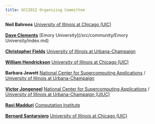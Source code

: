 ```yaml
---
title: GCC2012 Organizing Committee
---
```

<slot name="Events/GCC2012/PageHeader" />

<slot name="Events/GCC2012/LinkBox" />



 **Neil Bahroos**
   [University of Illinois at Chicago (UIC)](http://www/uic.edu/)<br /><br />
 **[Dave Clements](/src/people/dave-clements/index.md)**
   [Emory University](/src/community/Emory University/index.md)<br /><br />
 **[Christopher Fields](http://www.bioperl.org/wiki/User:Cjfields)**
   [University of Illinois at Urbana-Champaign](http://www.illinois.edu/)<br /><br />
 **[William Hendrickson](http://www.uic.edu/depts/mcmi/faculty/hendrickson/)**
   [University of Illinois at Chicago (UIC)](http://www/uic.edu/)<br /><br />
 **Barbara Jewett**
   [National Center for Supercomputing Applications](http://www.ncsa.illinois.edu/) / [University of Illinois at Urbana-Champaign](http://www.illinois.edu/)<br /><br />
 **[Victor Jongeneel](http://www.bioen.illinois.edu/people/profile.asp?vjongene)**
      [National Center for Supercomputing Applications](http://www.ncsa.illinois.edu/) / [University of Illinois at Urbana-Champaign (UIUC)](http://www.illinois.edu/)<br /><br />
 **[Ravi Madduri](http://www.ci.uchicago.edu/people/profile.php?id=347)** 
   [Computation Institute](http://www.ci.anl.gov/)<br /><br />
 **[Bernard Santarsiero](http://www.uic.edu/labs/bds/bdslab/Welcome.html)**
   [University of Illinois at Chicago (UIC)](http://www/uic.edu/)<br /><br />

<slot name="Events/GCC2012/AsktheOrganizers" />
